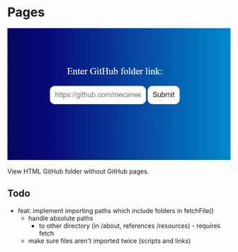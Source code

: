 # Pages

![Demo image](demo.png)

View HTML GitHub folder without GitHub pages.

## Todo

- feat: implement importing paths which include folders in fetchFile()
  - handle absolute paths
    - to other directory (in /about, references /resources) - requires fetch
  - make sure files aren't imported twice (scripts and links)
